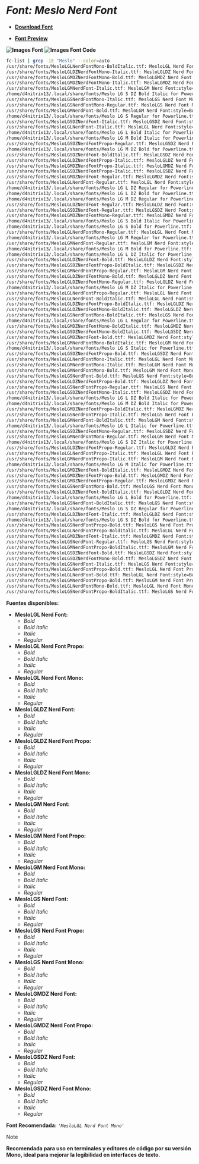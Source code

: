 <!-- Autor: Daniel Benjamin Perez Morales -->
<!-- GitHub: https://github.com/D4nitrix13 -->
<!-- GitLab: https://gitlab.com/D4nitrix13 -->
<!-- Correo electrónico: danielperezdev@proton.me -->

# ***Font: Meslo Nerd Font***

- **[Download Font](https://github.com/ryanoasis/nerd-fonts/releases/download/v3.2.1/Meslo.zip "https://github.com/ryanoasis/nerd-fonts/releases/download/v3.2.1/Meslo.zip")**

- **[Font Preview](https://www.programmingfonts.org/#meslo "https://www.programmingfonts.org/#meslo")**

**![Images Font](../../Fonts/Meslo%20Nerd%20Font.png "Fonts/Meslo Nerd Font.png")**
**![Images Font Code](../../Font%20Images%20Code/Meslo%20Nerd%20Font%20Code.png "Font Images Code/Meslo Nerd Font Code.png")**

```bash
fc-list | grep -iE "Meslo" --color=auto
/usr/share/fonts/MesloLGLNerdFontMono-BoldItalic.ttf: MesloLGL Nerd Font Mono:style=Bold Italic
/usr/share/fonts/MesloLGLDZNerdFontMono-Italic.ttf: MesloLGLDZ Nerd Font Mono:style=Italic
/usr/share/fonts/MesloLGMDZNerdFontMono-Bold.ttf: MesloLGMDZ Nerd Font Mono:style=Bold
/usr/share/fonts/MesloLGMDZNerdFontMono-Italic.ttf: MesloLGMDZ Nerd Font Mono:style=Italic
/usr/share/fonts/MesloLGMNerdFont-Italic.ttf: MesloLGM Nerd Font:style=Italic
/home/d4nitrix13/.local/share/fonts/Meslo LG S DZ Bold Italic for Powerline.ttf: Meslo LG S DZ for Powerline:style=Bold Italic
/usr/share/fonts/MesloLGSNerdFontMono-Italic.ttf: MesloLGS Nerd Font Mono:style=Italic
/usr/share/fonts/MesloLGSNerdFontMono-Regular.ttf: MesloLGS Nerd Font Mono:style=Regular
/usr/share/fonts/MesloLGMNerdFont-Bold.ttf: MesloLGM Nerd Font:style=Bold
/home/d4nitrix13/.local/share/fonts/Meslo LG S Regular for Powerline.ttf: Meslo LG S for Powerline:style=Regular
/usr/share/fonts/MesloLGSDZNerdFont-Italic.ttf: MesloLGSDZ Nerd Font:style=Italic
/usr/share/fonts/MesloLGLNerdFont-Italic.ttf: MesloLGL Nerd Font:style=Italic
/home/d4nitrix13/.local/share/fonts/Meslo LG L Bold Italic for Powerline.ttf: Meslo LG L for Powerline:style=Bold Italic
/home/d4nitrix13/.local/share/fonts/Meslo LG M Bold Italic for Powerline.ttf: Meslo LG M for Powerline:style=Bold Italic
/usr/share/fonts/MesloLGSDZNerdFontPropo-Regular.ttf: MesloLGSDZ Nerd Font Propo:style=Regular
/home/d4nitrix13/.local/share/fonts/Meslo LG M DZ Bold for Powerline.ttf: Meslo LG M DZ for Powerline:style=Bold
/usr/share/fonts/MesloLGSDZNerdFont-BoldItalic.ttf: MesloLGSDZ Nerd Font:style=Bold Italic
/usr/share/fonts/MesloLGLDZNerdFontPropo-Italic.ttf: MesloLGLDZ Nerd Font Propo:style=Italic
/usr/share/fonts/MesloLGMDZNerdFontPropo-Italic.ttf: MesloLGMDZ Nerd Font Propo:style=Italic
/usr/share/fonts/MesloLGSDZNerdFontPropo-Italic.ttf: MesloLGSDZ Nerd Font Propo:style=Italic
/usr/share/fonts/MesloLGMDZNerdFont-Regular.ttf: MesloLGMDZ Nerd Font:style=Regular
/usr/share/fonts/MesloLGLNerdFont-Regular.ttf: MesloLGL Nerd Font:style=Regular
/home/d4nitrix13/.local/share/fonts/Meslo LG L DZ Regular for Powerline.ttf: Meslo LG L DZ for Powerline:style=Regular
/home/d4nitrix13/.local/share/fonts/Meslo LG L DZ Bold for Powerline.ttf: Meslo LG L DZ for Powerline:style=Bold
/home/d4nitrix13/.local/share/fonts/Meslo LG M DZ Regular for Powerline.ttf: Meslo LG M DZ for Powerline:style=Regular
/usr/share/fonts/MesloLGLDZNerdFont-Regular.ttf: MesloLGLDZ Nerd Font:style=Regular
/usr/share/fonts/MesloLGSDZNerdFont-Regular.ttf: MesloLGSDZ Nerd Font:style=Regular
/usr/share/fonts/MesloLGMDZNerdFontMono-Regular.ttf: MesloLGMDZ Nerd Font Mono:style=Regular
/home/d4nitrix13/.local/share/fonts/Meslo LG S Bold Italic for Powerline.ttf: Meslo LG S for Powerline:style=Bold Italic
/home/d4nitrix13/.local/share/fonts/Meslo LG S Bold for Powerline.ttf: Meslo LG S for Powerline:style=Bold
/usr/share/fonts/MesloLGLNerdFontMono-Regular.ttf: MesloLGL Nerd Font Mono:style=Regular
/home/d4nitrix13/.local/share/fonts/Meslo LG M Regular for Powerline.ttf: Meslo LG M for Powerline:style=Regular
/usr/share/fonts/MesloLGMNerdFont-Regular.ttf: MesloLGM Nerd Font:style=Regular
/home/d4nitrix13/.local/share/fonts/Meslo LG M Bold for Powerline.ttf: Meslo LG M for Powerline:style=Bold
/home/d4nitrix13/.local/share/fonts/Meslo LG L DZ Italic for Powerline.ttf: Meslo LG L DZ for Powerline:style=Italic
/usr/share/fonts/MesloLGLDZNerdFont-Bold.ttf: MesloLGLDZ Nerd Font:style=Bold
/usr/share/fonts/MesloLGSDZNerdFontPropo-BoldItalic.ttf: MesloLGSDZ Nerd Font Propo:style=Bold Italic
/usr/share/fonts/MesloLGMNerdFontPropo-Regular.ttf: MesloLGM Nerd Font Propo:style=Regular
/usr/share/fonts/MesloLGLDZNerdFontMono-Bold.ttf: MesloLGLDZ Nerd Font Mono:style=Bold
/usr/share/fonts/MesloLGLDZNerdFontMono-Regular.ttf: MesloLGLDZ Nerd Font Mono:style=Regular
/home/d4nitrix13/.local/share/fonts/Meslo LG M DZ Italic for Powerline.ttf: Meslo LG M DZ for Powerline:style=Italic
/usr/share/fonts/MesloLGLNerdFontPropo-Regular.ttf: MesloLGL Nerd Font Propo:style=Regular
/usr/share/fonts/MesloLGLNerdFont-BoldItalic.ttf: MesloLGL Nerd Font:style=Bold Italic
/usr/share/fonts/MesloLGLDZNerdFontPropo-BoldItalic.ttf: MesloLGLDZ Nerd Font Propo:style=Bold Italic
/usr/share/fonts/MesloLGLDZNerdFontMono-BoldItalic.ttf: MesloLGLDZ Nerd Font Mono:style=Bold Italic
/usr/share/fonts/MesloLGSNerdFontMono-BoldItalic.ttf: MesloLGS Nerd Font Mono:style=Bold Italic
/home/d4nitrix13/.local/share/fonts/Meslo LG L Regular for Powerline.ttf: Meslo LG L for Powerline:style=Regular
/usr/share/fonts/MesloLGMDZNerdFontMono-BoldItalic.ttf: MesloLGMDZ Nerd Font Mono:style=Bold Italic
/usr/share/fonts/MesloLGSDZNerdFontMono-BoldItalic.ttf: MesloLGSDZ Nerd Font Mono:style=Bold Italic
/usr/share/fonts/MesloLGMDZNerdFont-Bold.ttf: MesloLGMDZ Nerd Font:style=Bold
/usr/share/fonts/MesloLGMNerdFontMono-BoldItalic.ttf: MesloLGM Nerd Font Mono:style=Bold Italic
/home/d4nitrix13/.local/share/fonts/Meslo LG S Italic for Powerline.ttf: Meslo LG S for Powerline:style=Italic
/usr/share/fonts/MesloLGSDZNerdFontPropo-Bold.ttf: MesloLGSDZ Nerd Font Propo:style=Bold
/usr/share/fonts/MesloLGLNerdFontMono-Italic.ttf: MesloLGL Nerd Font Mono:style=Italic
/usr/share/fonts/MesloLGMNerdFontMono-Italic.ttf: MesloLGM Nerd Font Mono:style=Italic
/usr/share/fonts/MesloLGMNerdFontMono-Bold.ttf: MesloLGM Nerd Font Mono:style=Bold
/usr/share/fonts/MesloLGSNerdFont-Bold.ttf: MesloLGS Nerd Font:style=Bold
/usr/share/fonts/MesloLGLDZNerdFontPropo-Bold.ttf: MesloLGLDZ Nerd Font Propo:style=Bold
/usr/share/fonts/MesloLGSNerdFontPropo-Regular.ttf: MesloLGS Nerd Font Propo:style=Regular
/usr/share/fonts/MesloLGSDZNerdFontMono-Italic.ttf: MesloLGSDZ Nerd Font Mono:style=Italic
/home/d4nitrix13/.local/share/fonts/Meslo LG L DZ Bold Italic for Powerline.ttf: Meslo LG L DZ for Powerline:style=Bold Italic
/home/d4nitrix13/.local/share/fonts/Meslo LG M DZ Bold Italic for Powerline.ttf: Meslo LG M DZ for Powerline:style=Bold Italic
/usr/share/fonts/MesloLGMDZNerdFontPropo-BoldItalic.ttf: MesloLGMDZ Nerd Font Propo:style=Bold Italic
/usr/share/fonts/MesloLGSNerdFontPropo-Italic.ttf: MesloLGS Nerd Font Propo:style=Italic
/usr/share/fonts/MesloLGMNerdFont-BoldItalic.ttf: MesloLGM Nerd Font:style=Bold Italic
/home/d4nitrix13/.local/share/fonts/Meslo LG L Italic for Powerline.ttf: Meslo LG L for Powerline:style=Italic
/usr/share/fonts/MesloLGSDZNerdFontMono-Regular.ttf: MesloLGSDZ Nerd Font Mono:style=Regular
/usr/share/fonts/MesloLGMNerdFontMono-Regular.ttf: MesloLGM Nerd Font Mono:style=Regular
/home/d4nitrix13/.local/share/fonts/Meslo LG S DZ Italic for Powerline.ttf: Meslo LG S DZ for Powerline:style=Italic
/usr/share/fonts/MesloLGLDZNerdFontPropo-Regular.ttf: MesloLGLDZ Nerd Font Propo:style=Regular
/usr/share/fonts/MesloLGLNerdFontPropo-Italic.ttf: MesloLGL Nerd Font Propo:style=Italic
/usr/share/fonts/MesloLGMNerdFontPropo-Italic.ttf: MesloLGM Nerd Font Propo:style=Italic
/home/d4nitrix13/.local/share/fonts/Meslo LG M Italic for Powerline.ttf: Meslo LG M for Powerline:style=Italic
/usr/share/fonts/MesloLGMDZNerdFont-BoldItalic.ttf: MesloLGMDZ Nerd Font:style=Bold Italic
/usr/share/fonts/MesloLGMDZNerdFontPropo-Bold.ttf: MesloLGMDZ Nerd Font Propo:style=Bold
/usr/share/fonts/MesloLGMDZNerdFontPropo-Regular.ttf: MesloLGMDZ Nerd Font Propo:style=Regular
/usr/share/fonts/MesloLGSNerdFontMono-Bold.ttf: MesloLGS Nerd Font Mono:style=Bold
/usr/share/fonts/MesloLGLDZNerdFont-BoldItalic.ttf: MesloLGLDZ Nerd Font:style=Bold Italic
/home/d4nitrix13/.local/share/fonts/Meslo LG L Bold for Powerline.ttf: Meslo LG L for Powerline:style=Bold
/usr/share/fonts/MesloLGSNerdFont-BoldItalic.ttf: MesloLGS Nerd Font:style=Bold Italic
/home/d4nitrix13/.local/share/fonts/Meslo LG S DZ Regular for Powerline.ttf: Meslo LG S DZ for Powerline:style=Regular
/usr/share/fonts/MesloLGLDZNerdFont-Italic.ttf: MesloLGLDZ Nerd Font:style=Italic
/home/d4nitrix13/.local/share/fonts/Meslo LG S DZ Bold for Powerline.ttf: Meslo LG S DZ for Powerline:style=Bold
/usr/share/fonts/MesloLGSNerdFontPropo-Bold.ttf: MesloLGS Nerd Font Propo:style=Bold
/usr/share/fonts/MesloLGLNerdFontPropo-BoldItalic.ttf: MesloLGL Nerd Font Propo:style=Bold Italic
/usr/share/fonts/MesloLGMDZNerdFont-Italic.ttf: MesloLGMDZ Nerd Font:style=Italic
/usr/share/fonts/MesloLGSNerdFont-Regular.ttf: MesloLGS Nerd Font:style=Regular
/usr/share/fonts/MesloLGMNerdFontPropo-BoldItalic.ttf: MesloLGM Nerd Font Propo:style=Bold Italic
/usr/share/fonts/MesloLGSDZNerdFont-Bold.ttf: MesloLGSDZ Nerd Font:style=Bold
/usr/share/fonts/MesloLGSDZNerdFontMono-Bold.ttf: MesloLGSDZ Nerd Font Mono:style=Bold
/usr/share/fonts/MesloLGSNerdFont-Italic.ttf: MesloLGS Nerd Font:style=Italic
/usr/share/fonts/MesloLGLNerdFontPropo-Bold.ttf: MesloLGL Nerd Font Propo:style=Bold
/usr/share/fonts/MesloLGLNerdFont-Bold.ttf: MesloLGL Nerd Font:style=Bold
/usr/share/fonts/MesloLGMNerdFontPropo-Bold.ttf: MesloLGM Nerd Font Propo:style=Bold
/usr/share/fonts/MesloLGLNerdFontMono-Bold.ttf: MesloLGL Nerd Font Mono:style=Bold
/usr/share/fonts/MesloLGSNerdFontPropo-BoldItalic.ttf: MesloLGS Nerd Font Propo:style=Bold Italic
```

**Fuentes disponibles:**

- **MesloLGL Nerd Font:**
  - *Bold*
  - *Bold Italic*
  - *Italic*
  - *Regular*
- **MesloLGL Nerd Font Propo:**
  - *Bold*
  - *Bold Italic*
  - *Italic*
  - *Regular*
- **MesloLGL Nerd Font Mono:**
  - *Bold*
  - *Bold Italic*
  - *Italic*
  - *Regular*
- **MesloLGLDZ Nerd Font:**
  - *Bold*
  - *Bold Italic*
  - *Italic*
  - *Regular*
- **MesloLGLDZ Nerd Font Propo:**
  - *Bold*
  - *Bold Italic*
  - *Italic*
  - *Regular*
- **MesloLGLDZ Nerd Font Mono:**
  - *Bold*
  - *Bold Italic*
  - *Italic*
  - *Regular*
- **MesloLGM Nerd Font:**
  - *Bold*
  - *Bold Italic*
  - *Italic*
  - *Regular*
- **MesloLGM Nerd Font Propo:**
  - *Bold*
  - *Bold Italic*
  - *Italic*
  - *Regular*
- **MesloLGM Nerd Font Mono:**
  - *Bold*
  - *Bold Italic*
  - *Italic*
  - *Regular*
- **MesloLGS Nerd Font:**
  - *Bold*
  - *Bold Italic*
  - *Italic*
  - *Regular*
- **MesloLGS Nerd Font Propo:**
  - *Bold*
  - *Bold Italic*
  - *Italic*
  - *Regular*
- **MesloLGS Nerd Font Mono:**
  - *Bold*
  - *Bold Italic*
  - *Italic*
  - *Regular*
- **MesloLGMDZ Nerd Font:**
  - *Bold*
  - *Bold Italic*
  - *Italic*
  - *Regular*
- **MesloLGMDZ Nerd Font Propo:**
  - *Bold*
  - *Bold Italic*
  - *Italic*
  - *Regular*
- **MesloLGSDZ Nerd Font:**
  - *Bold*
  - *Bold Italic*
  - *Italic*
  - *Regular*
- **MesloLGSDZ Nerd Font Mono:**
  - *Bold*
  - *Bold Italic*
  - *Italic*
  - *Regular*

**Font Recomendada:** *`'MesloLGL Nerd Font Mono'`*

> [!NOTE]
> **Recomendada para uso en terminales y editores de código por su versión Mono, ideal para mejorar la legibilidad en interfaces de texto.**

